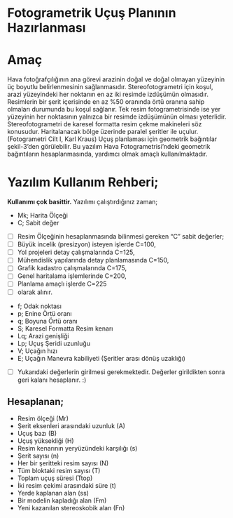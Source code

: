  # Fotogrametrik Uçuş Planının Hazırlanması

**Amaç**
========
Hava fotoğrafçılığının ana görevi arazinin doğal ve doğal olmayan yüzeyinin üç boyutlu belirlenmesinin sağlanmasıdır. Stereofotogrametri için koşul, arazi yüzeyindeki her noktanın en az iki resimde izdüşümün olmasıdır. Resimlerin bir şerit içerisinde en az %50 oranında  örtü oranına sahip olmaları durumunda bu koşul sağlanır. Tek resim fotogrametrisinde ise yer yüzeyinin her noktasının yalnızca bir resimde izdüşümünün olması yeterlidir. Stereofotogrametri de karesel formatta resim çekme makineleri söz konusudur. Haritalanacak bölge üzerinde paralel şeritler ile uçulur.(Fotogrametri Cilt I, Karl Kraus) Uçuş planlaması için geometrik bağıntılar şekil-3’den görülebilir. Bu yazılım Hava Fotogrametrisi’ndeki geometrik bağıntıların hesaplanmasında, yardımcı olmak amaçlı kullanılmaktadır.

**Yazılım Kullanım Rehberi;**
=============================

**Kullanımı çok basittir.** Yazılımı çalıştırdığınız zaman;

+ Mk; Harita Ölçeği
+ C; Sabit değer
- [ ] Resim Ölçeğinin hesaplanmasında bilinmesi gereken “C” sabit değerler;
- [ ] Büyük incelik (presizyon) isteyen işlerde C=100,
- [ ] Yol projeleri detay çalışmalarında C=125,
- [ ] Mühendislik yapılarında detay planlamasında C=150,
- [ ] Grafik kadastro çalışmalarında C=175,
- [ ] Genel haritalama işlemlerinde C=200,
- [ ] Planlama amaçlı işlerde C=225
- [ ] olarak alınır.
+ f; Odak noktası
+ p; Enine Örtü oranı
+ q; Boyuna Örtü oranı
+ S; Karesel  Formatta Resim kenarı
+ Lq; Arazi genişliği
+ Lp; Uçuş Şeridi uzunluğu
+ V; Uçağın hızı
+ E; Uçağın Manevra kabiliyeti (Şeritler arası dönüş uzaklığı)

- [ ] Yukarıdaki değerlerin girilmesi gerekmektedir. 
Değerler girildikten sonra geri kalanı hesaplanır. :)

 **Hesaplanan;**
 ---------------

+ Resim ölçeği (Mr)
+ Şerit eksenleri arasındaki uzunluk (A)
+ Uçuş bazı (B)
+ Uçuş yüksekliği (H)
+ Resim kenarının yeryüzündeki karşılığı (s)
+ Şerit sayısı (n)
+ Her bir şeritteki resim sayısı (N)
+ Tüm bloktaki resim sayısı (T)
+ Toplam uçuş süresi (Ttop)
+ İki resim çekimi arasındaki süre (t)
+ Yerde kaplanan alan (ss)
+ Bir modelin kapladığı alan (Fm)
+ Yeni kazanılan stereoskobik alan (Fn)
